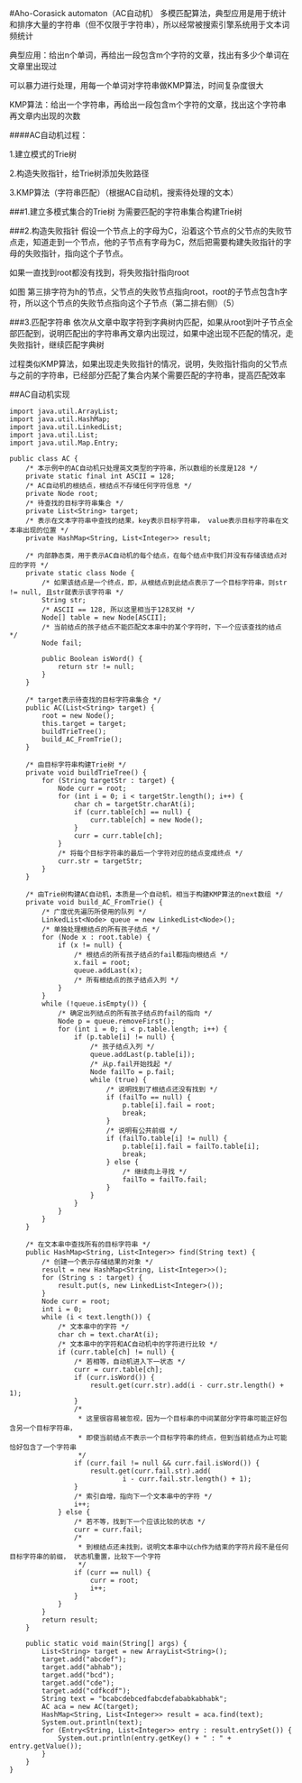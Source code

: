 #Aho-Corasick automaton（AC自动机）
多模匹配算法，典型应用是用于统计和排序大量的字符串（但不仅限于字符串），所以经常被搜索引擎系统用于文本词频统计

典型应用：给出n个单词，再给出一段包含m个字符的文章，找出有多少个单词在文章里出现过

可以暴力进行处理，用每一个单词对字符串做KMP算法，时间复杂度很大

KMP算法：给出一个字符串，再给出一段包含m个字符的文章，找出这个字符串再文章内出现的次数

####AC自动机过程：

1.建立模式的Trie树

2.构造失败指针，给Trie树添加失败路径

3.KMP算法（字符串匹配）（根据AC自动机，搜索待处理的文本）

###1.建立多模式集合的Trie树
为需要匹配的字符串集合构建Trie树

###2.构造失败指针
假设一个节点上的字母为C，沿着这个节点的父节点的失败节点走，知道走到一个节点，他的子节点有字母为C，然后把需要构建失败指针的字母的失败指针，指向这个子节点。

如果一直找到root都没有找到，将失败指针指向root

如图 第三排字符为h的节点，父节点的失败节点指向root，root的子节点包含h字符，所以这个节点的失败节点指向这个子节点（第二排右侧）（5）

###3.匹配字符串
依次从文章中取字符到字典树内匹配，如果从root到叶子节点全部匹配到，说明匹配出的字符串再文章内出现过，如果中途出现不匹配的情况，走失败指针，继续匹配字典树

过程类似KMP算法，如果出现走失败指针的情况，说明，失败指针指向的父节点与之前的字符串，已经部分匹配了集合内某个需要匹配的字符串，提高匹配效率

##AC自动机实现

	import java.util.ArrayList;
	import java.util.HashMap;
	import java.util.LinkedList;
	import java.util.List;
	import java.util.Map.Entry;
	
	public class AC {
		/* 本示例中的AC自动机只处理英文类型的字符串，所以数组的长度是128 */
		private static final int ASCII = 128;
		/* AC自动机的根结点，根结点不存储任何字符信息 */
		private Node root;
		/* 待查找的目标字符串集合 */
		private List<String> target;
		/* 表示在文本字符串中查找的结果，key表示目标字符串， value表示目标字符串在文本串出现的位置 */
		private HashMap<String, List<Integer>> result;
	
		/* 内部静态类，用于表示AC自动机的每个结点，在每个结点中我们并没有存储该结点对应的字符 */
		private static class Node {
			/* 如果该结点是一个终点，即，从根结点到此结点表示了一个目标字符串，则str != null, 且str就表示该字符串 */
			String str;
			/* ASCII == 128, 所以这里相当于128叉树 */
			Node[] table = new Node[ASCII];
			/* 当前结点的孩子结点不能匹配文本串中的某个字符时，下一个应该查找的结点 */
			Node fail;
	
			public Boolean isWord() {
				return str != null;
			}
		}
	
		/* target表示待查找的目标字符串集合 */
		public AC(List<String> target) {
			root = new Node();
			this.target = target;
			buildTrieTree();
			build_AC_FromTrie();
		}
	
		/* 由目标字符串构建Trie树 */
		private void buildTrieTree() {
			for (String targetStr : target) {
				Node curr = root;
				for (int i = 0; i < targetStr.length(); i++) {
					char ch = targetStr.charAt(i);
					if (curr.table[ch] == null) {
						curr.table[ch] = new Node();
					}
					curr = curr.table[ch];
				}
				/* 将每个目标字符串的最后一个字符对应的结点变成终点 */
				curr.str = targetStr;
			}
		}
	
		/* 由Trie树构建AC自动机，本质是一个自动机，相当于构建KMP算法的next数组 */
		private void build_AC_FromTrie() {
			/* 广度优先遍历所使用的队列 */
			LinkedList<Node> queue = new LinkedList<Node>();
			/* 单独处理根结点的所有孩子结点 */
			for (Node x : root.table) {
				if (x != null) {
					/* 根结点的所有孩子结点的fail都指向根结点 */
					x.fail = root;
					queue.addLast(x);
					/* 所有根结点的孩子结点入列 */
				}
			}
			while (!queue.isEmpty()) {
				/* 确定出列结点的所有孩子结点的fail的指向 */
				Node p = queue.removeFirst();
				for (int i = 0; i < p.table.length; i++) {
					if (p.table[i] != null) {
						/* 孩子结点入列 */
						queue.addLast(p.table[i]);
						/* 从p.fail开始找起 */
						Node failTo = p.fail;
						while (true) {
							/* 说明找到了根结点还没有找到 */
							if (failTo == null) {
								p.table[i].fail = root;
								break;
							}
							/* 说明有公共前缀 */
							if (failTo.table[i] != null) {
								p.table[i].fail = failTo.table[i];
								break;
							} else {
								/* 继续向上寻找 */
								failTo = failTo.fail;
							}
						}
					}
				}
			}
		}
	
		/* 在文本串中查找所有的目标字符串 */
		public HashMap<String, List<Integer>> find(String text) {
			/* 创建一个表示存储结果的对象 */
			result = new HashMap<String, List<Integer>>();
			for (String s : target) {
				result.put(s, new LinkedList<Integer>());
			}
			Node curr = root;
			int i = 0;
			while (i < text.length()) {
				/* 文本串中的字符 */
				char ch = text.charAt(i);
				/* 文本串中的字符和AC自动机中的字符进行比较 */
				if (curr.table[ch] != null) {
					/* 若相等，自动机进入下一状态 */
					curr = curr.table[ch];
					if (curr.isWord()) {
						result.get(curr.str).add(i - curr.str.length() + 1);
					}
					/*
					 * 这里很容易被忽视，因为一个目标串的中间某部分字符串可能正好包含另一个目标字符串，
					 * 即使当前结点不表示一个目标字符串的终点，但到当前结点为止可能恰好包含了一个字符串
					 */
					if (curr.fail != null && curr.fail.isWord()) {
						result.get(curr.fail.str).add(
								i - curr.fail.str.length() + 1);
					}
					/* 索引自增，指向下一个文本串中的字符 */
					i++;
				} else {
					/* 若不等，找到下一个应该比较的状态 */
					curr = curr.fail;
					/*
					 * 到根结点还未找到，说明文本串中以ch作为结束的字符片段不是任何目标字符串的前缀， 状态机重置，比较下一个字符
					 */
					if (curr == null) {
						curr = root;
						i++;
					}
				}
			}
			return result;
		}
	
		public static void main(String[] args) {
			List<String> target = new ArrayList<String>();
			target.add("abcdef");
			target.add("abhab");
			target.add("bcd");
			target.add("cde");
			target.add("cdfkcdf");
			String text = "bcabcdebcedfabcdefababkabhabk";
			AC aca = new AC(target);
			HashMap<String, List<Integer>> result = aca.find(text);
			System.out.println(text);
			for (Entry<String, List<Integer>> entry : result.entrySet()) {
				System.out.println(entry.getKey() + " : " + entry.getValue());
			}
		}
	}

